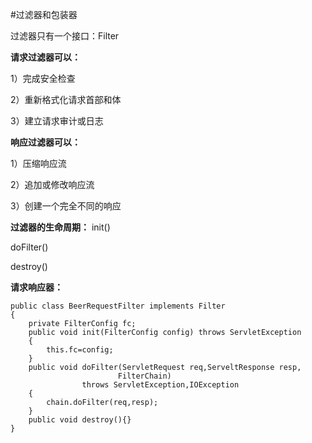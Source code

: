 #过滤器和包装器

过滤器只有一个接口：Filter

**请求过滤器可以：**

1）完成安全检查

2）重新格式化请求首部和体

3）建立请求审计或日志

**响应过滤器可以：**

1）压缩响应流

2）追加或修改响应流

3）创建一个完全不同的响应

**过滤器的生命周期：**
init()

doFilter()

destroy()

**请求响应器：**
```
public class BeerRequestFilter implements Filter
{
    private FilterConfig fc;
    public void init(FilterConfig config) throws ServletException
    {
        this.fc=config;
    }
    public void doFilter(ServletRequest req,ServeltResponse resp,
                        FilterChain)
                throws ServletException,IOException
    {
        chain.doFilter(req,resp);
    }
    public void destroy(){}
}
```
